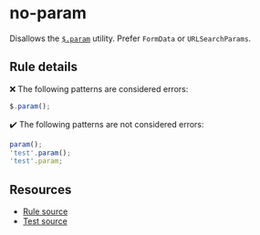 # no-param

Disallows the [`$.param`](https://api.jquery.com/jQuery.param/) utility. Prefer `FormData` or `URLSearchParams`.

## Rule details

❌ The following patterns are considered errors:
```js
$.param();
```

✔️ The following patterns are not considered errors:
```js
param();
'test'.param();
'test'.param;
```

## Resources

* [Rule source](/src/rules/no-param.js)
* [Test source](/src/tests/no-param.js)
